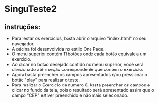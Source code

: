 # SinguTeste2

## instruções:

- Para testar os exercícios, basta abrir o arquivo "index.html" no seu navegador.
- A página foi desenvolvida no estilo One Page.
- O menu superior contém 11 botões onde cada botão equivale a um exercício.
- Ao clicar no botão desejado contido no menu superior, você será direcionado até a seção correspondente que contem o exercício.
- Agora basta preencher os campos apresentados e/ou pressionar o botão "play" para realizar o teste.
- Para realizar o Exercicio de numero 6, basta preencher os campos e clicar no fundo da tela, pois o resultado será apresentado assim que o campo "CEP" estiver preenchido e não mais selecionado.
